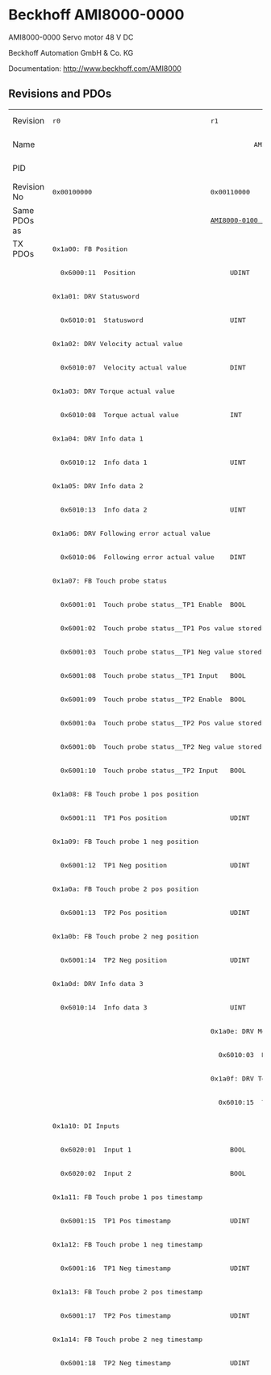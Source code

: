 # Beckhoff AMI8000-0000

AMI8000-0000 Servo motor 48 V DC

Beckhoff Automation GmbH & Co. KG

Documentation: <a href="http://www.beckhoff.com/AMI8000">http://www.beckhoff.com/AMI8000</a>

## Revisions and PDOs
<table>
<tr >
<td class="first">Revision</td>
<td ><pre>r0</pre></td>
<td ><pre>r1</pre></td>
<td ><pre>r2</pre></td>
</tr>
<tr >
<td class="first">Name</td>
<td  colspan=3 align="center"><pre>AMI8000-0000 Servo motor 48 V DC</pre></td>
</tr>
<tr >
<td class="first">PID</td>
<td  colspan=3 align="center"><pre>0x368ecc09</pre></td>
</tr>
<tr >
<td class="first">Revision No</td>
<td ><pre>0x00100000</pre></td>
<td ><pre>0x00110000</pre></td>
<td ><pre>0x00120000</pre></td>
</tr>
<tr >
<td class="first">Same PDOs as</td>
<td ></td>
<td ><pre><a href="AMI8000-0100">AMI8000-0100 r1</a></pre></td>
<td ><pre><a href="AMI8000-0100">AMI8000-0100 r2</a></pre></td>
</tr>
<tr class="txpdo pdosection">
<td class="first" rowspan=112 valign=top>TX PDOs</td>
<td colspan=3 align="left"><pre>0x1a00: FB Position</pre></td>
<td></td>
</tr>
<tr class="txpdo">
<td class="first" colspan=3 align="left"><pre>  0x6000:11  Position                        UDINT</pre></td>
</tr>
<tr class="txpdo pdosection">
<td class="first" colspan=3 align="left"><pre>0x1a01: DRV Statusword</pre></td>
</tr>
<tr class="txpdo">
<td class="first" colspan=3 align="left"><pre>  0x6010:01  Statusword                      UINT</pre></td>
</tr>
<tr class="txpdo pdosection">
<td class="first" colspan=3 align="left"><pre>0x1a02: DRV Velocity actual value</pre></td>
</tr>
<tr class="txpdo">
<td class="first" colspan=3 align="left"><pre>  0x6010:07  Velocity actual value           DINT</pre></td>
</tr>
<tr class="txpdo pdosection">
<td class="first" colspan=3 align="left"><pre>0x1a03: DRV Torque actual value</pre></td>
</tr>
<tr class="txpdo">
<td class="first" colspan=3 align="left"><pre>  0x6010:08  Torque actual value             INT</pre></td>
</tr>
<tr class="txpdo pdosection">
<td class="first" colspan=3 align="left"><pre>0x1a04: DRV Info data 1</pre></td>
</tr>
<tr class="txpdo">
<td class="first" colspan=3 align="left"><pre>  0x6010:12  Info data 1                     UINT</pre></td>
</tr>
<tr class="txpdo pdosection">
<td class="first" colspan=3 align="left"><pre>0x1a05: DRV Info data 2</pre></td>
</tr>
<tr class="txpdo">
<td class="first" colspan=3 align="left"><pre>  0x6010:13  Info data 2                     UINT</pre></td>
</tr>
<tr class="txpdo pdosection">
<td class="first" colspan=3 align="left"><pre>0x1a06: DRV Following error actual value</pre></td>
</tr>
<tr class="txpdo">
<td class="first" colspan=3 align="left"><pre>  0x6010:06  Following error actual value    DINT</pre></td>
</tr>
<tr class="txpdo pdosection">
<td class="first" colspan=3 align="left"><pre>0x1a07: FB Touch probe status</pre></td>
</tr>
<tr class="txpdo">
<td class="first" colspan=3 align="left"><pre>  0x6001:01  Touch probe status__TP1 Enable  BOOL</pre></td>
</tr>
<tr class="txpdo">
<td class="first" colspan=3 align="left"><pre>  0x6001:02  Touch probe status__TP1 Pos value stored  BOOL</pre></td>
</tr>
<tr class="txpdo">
<td class="first" colspan=3 align="left"><pre>  0x6001:03  Touch probe status__TP1 Neg value stored  BOOL</pre></td>
</tr>
<tr class="txpdo">
<td class="first" colspan=3 align="left"><pre>  0x6001:08  Touch probe status__TP1 Input   BOOL</pre></td>
</tr>
<tr class="txpdo">
<td class="first" colspan=3 align="left"><pre>  0x6001:09  Touch probe status__TP2 Enable  BOOL</pre></td>
</tr>
<tr class="txpdo">
<td class="first" colspan=3 align="left"><pre>  0x6001:0a  Touch probe status__TP2 Pos value stored  BOOL</pre></td>
</tr>
<tr class="txpdo">
<td class="first" colspan=3 align="left"><pre>  0x6001:0b  Touch probe status__TP2 Neg value stored  BOOL</pre></td>
</tr>
<tr class="txpdo">
<td class="first" colspan=3 align="left"><pre>  0x6001:10  Touch probe status__TP2 Input   BOOL</pre></td>
</tr>
<tr class="txpdo pdosection">
<td class="first" colspan=3 align="left"><pre>0x1a08: FB Touch probe 1 pos position</pre></td>
</tr>
<tr class="txpdo">
<td class="first" colspan=3 align="left"><pre>  0x6001:11  TP1 Pos position                UDINT</pre></td>
</tr>
<tr class="txpdo pdosection">
<td class="first" colspan=3 align="left"><pre>0x1a09: FB Touch probe 1 neg position</pre></td>
</tr>
<tr class="txpdo">
<td class="first" colspan=3 align="left"><pre>  0x6001:12  TP1 Neg position                UDINT</pre></td>
</tr>
<tr class="txpdo pdosection">
<td class="first" colspan=3 align="left"><pre>0x1a0a: FB Touch probe 2 pos position</pre></td>
</tr>
<tr class="txpdo">
<td class="first" colspan=3 align="left"><pre>  0x6001:13  TP2 Pos position                UDINT</pre></td>
</tr>
<tr class="txpdo pdosection">
<td class="first" colspan=3 align="left"><pre>0x1a0b: FB Touch probe 2 neg position</pre></td>
</tr>
<tr class="txpdo">
<td class="first" colspan=3 align="left"><pre>  0x6001:14  TP2 Neg position                UDINT</pre></td>
</tr>
<tr class="txpdo pdosection">
<td class="first" colspan=3 align="left"><pre>0x1a0d: DRV Info data 3</pre></td>
</tr>
<tr class="txpdo">
<td class="first" colspan=3 align="left"><pre>  0x6010:14  Info data 3                     UINT</pre></td>
</tr>
<tr class="txpdo pdosection">
<td class="first"></td>
<td  colspan=2 align="left"><pre>0x1a0e: DRV Modes of operation display</pre></td>
</tr>
<tr class="txpdo">
<td class="first"></td>
<td  colspan=2 align="left"><pre>  0x6010:03  Modes of operation display      USINT</pre></td>
</tr>
<tr class="txpdo pdosection">
<td class="first"></td>
<td  colspan=2 align="left"><pre>0x1a0f: DRV Torque limitation status</pre></td>
</tr>
<tr class="txpdo">
<td class="first"></td>
<td  colspan=2 align="left"><pre>  0x6010:15  Torque limitation status        USINT</pre></td>
</tr>
<tr class="txpdo pdosection">
<td class="first" colspan=3 align="left"><pre>0x1a10: DI Inputs</pre></td>
</tr>
<tr class="txpdo">
<td class="first" colspan=3 align="left"><pre>  0x6020:01  Input 1                         BOOL</pre></td>
</tr>
<tr class="txpdo">
<td class="first" colspan=3 align="left"><pre>  0x6020:02  Input 2                         BOOL</pre></td>
</tr>
<tr class="txpdo pdosection">
<td class="first" colspan=3 align="left"><pre>0x1a11: FB Touch probe 1 pos timestamp</pre></td>
</tr>
<tr class="txpdo">
<td class="first" colspan=3 align="left"><pre>  0x6001:15  TP1 Pos timestamp               UDINT</pre></td>
</tr>
<tr class="txpdo pdosection">
<td class="first" colspan=3 align="left"><pre>0x1a12: FB Touch probe 1 neg timestamp</pre></td>
</tr>
<tr class="txpdo">
<td class="first" colspan=3 align="left"><pre>  0x6001:16  TP1 Neg timestamp               UDINT</pre></td>
</tr>
<tr class="txpdo pdosection">
<td class="first" colspan=3 align="left"><pre>0x1a13: FB Touch probe 2 pos timestamp</pre></td>
</tr>
<tr class="txpdo">
<td class="first" colspan=3 align="left"><pre>  0x6001:17  TP2 Pos timestamp               UDINT</pre></td>
</tr>
<tr class="txpdo pdosection">
<td class="first" colspan=3 align="left"><pre>0x1a14: FB Touch probe 2 neg timestamp</pre></td>
</tr>
<tr class="txpdo">
<td class="first" colspan=3 align="left"><pre>  0x6001:18  TP2 Neg timestamp               UDINT</pre></td>
</tr>
<tr class="txpdo pdosection">
<td class="first" colspan=2 align="left"></td>
<td ><pre>0x1a60: DMC Inputs</pre></td>
</tr>
<tr class="txpdo">
<td class="first" colspan=2 align="left"></td>
<td ><pre>  0x6060:02  DMC__FeedbackStatus__Latch extern valid  BOOL</pre></td>
</tr>
<tr class="txpdo">
<td class="first" colspan=2 align="left"></td>
<td ><pre>  0x6060:03  DMC__FeedbackStatus__Set counter done  BOOL</pre></td>
</tr>
<tr class="txpdo">
<td class="first" colspan=2 align="left"></td>
<td ><pre>  0x6060:0d  DMC__FeedbackStatus__Status of extern latch  BOOL</pre></td>
</tr>
<tr class="txpdo">
<td class="first" colspan=2 align="left"></td>
<td ><pre>  0x6060:11  DMC__DriveStatus__Ready to enable  BOOL</pre></td>
</tr>
<tr class="txpdo">
<td class="first" colspan=2 align="left"></td>
<td ><pre>  0x6060:12  DMC__DriveStatus__Ready         BOOL</pre></td>
</tr>
<tr class="txpdo">
<td class="first" colspan=2 align="left"></td>
<td ><pre>  0x6060:13  DMC__DriveStatus__Warning       BOOL</pre></td>
</tr>
<tr class="txpdo">
<td class="first" colspan=2 align="left"></td>
<td ><pre>  0x6060:14  DMC__DriveStatus__Error         BOOL</pre></td>
</tr>
<tr class="txpdo">
<td class="first" colspan=2 align="left"></td>
<td ><pre>  0x6060:15  DMC__DriveStatus__Moving positive  BOOL</pre></td>
</tr>
<tr class="txpdo">
<td class="first" colspan=2 align="left"></td>
<td ><pre>  0x6060:16  DMC__DriveStatus__Moving negative  BOOL</pre></td>
</tr>
<tr class="txpdo">
<td class="first" colspan=2 align="left"></td>
<td ><pre>  0x6060:1c  DMC__DriveStatus__Digital input 1  BOOL</pre></td>
</tr>
<tr class="txpdo">
<td class="first" colspan=2 align="left"></td>
<td ><pre>  0x6060:1d  DMC__DriveStatus__Digital input 2  BOOL</pre></td>
</tr>
<tr class="txpdo">
<td class="first" colspan=2 align="left"></td>
<td ><pre>  0x6060:21  DMC__PositioningStatus__Busy    BOOL</pre></td>
</tr>
<tr class="txpdo">
<td class="first" colspan=2 align="left"></td>
<td ><pre>  0x6060:22  DMC__PositioningStatus__In-Target  BOOL</pre></td>
</tr>
<tr class="txpdo">
<td class="first" colspan=2 align="left"></td>
<td ><pre>  0x6060:23  DMC__PositioningStatus__Warning  BOOL</pre></td>
</tr>
<tr class="txpdo">
<td class="first" colspan=2 align="left"></td>
<td ><pre>  0x6060:24  DMC__PositioningStatus__Error   BOOL</pre></td>
</tr>
<tr class="txpdo">
<td class="first" colspan=2 align="left"></td>
<td ><pre>  0x6060:25  DMC__PositioningStatus__Calibrated  BOOL</pre></td>
</tr>
<tr class="txpdo">
<td class="first" colspan=2 align="left"></td>
<td ><pre>  0x6060:26  DMC__PositioningStatus__Accelerate  BOOL</pre></td>
</tr>
<tr class="txpdo">
<td class="first" colspan=2 align="left"></td>
<td ><pre>  0x6060:27  DMC__PositioningStatus__Decelerate  BOOL</pre></td>
</tr>
<tr class="txpdo">
<td class="first" colspan=2 align="left"></td>
<td ><pre>  0x6060:28  DMC__PositioningStatus__Ready to execute  BOOL</pre></td>
</tr>
<tr class="txpdo">
<td class="first" colspan=2 align="left"></td>
<td ><pre>  0x6060:31  DMC__Set position               LINT</pre></td>
</tr>
<tr class="txpdo">
<td class="first" colspan=2 align="left"></td>
<td ><pre>  0x6060:32  DMC__Set velocity               INT</pre></td>
</tr>
<tr class="txpdo">
<td class="first" colspan=2 align="left"></td>
<td ><pre>  0x6060:33  DMC__Actual drive time          UDINT</pre></td>
</tr>
<tr class="txpdo">
<td class="first" colspan=2 align="left"></td>
<td ><pre>  0x6060:34  DMC__Actual position lag        LINT</pre></td>
</tr>
<tr class="txpdo">
<td class="first" colspan=2 align="left"></td>
<td ><pre>  0x6060:35  DMC__Actual velocity            INT</pre></td>
</tr>
<tr class="txpdo">
<td class="first" colspan=2 align="left"></td>
<td ><pre>  0x6060:36  DMC__Actual position            LINT</pre></td>
</tr>
<tr class="txpdo">
<td class="first" colspan=2 align="left"></td>
<td ><pre>  0x6060:37  DMC__Error id                   UDINT</pre></td>
</tr>
<tr class="txpdo">
<td class="first" colspan=2 align="left"></td>
<td ><pre>  0x6060:38  DMC__Input cycle counter        USINT</pre></td>
</tr>
<tr class="txpdo">
<td class="first" colspan=2 align="left"></td>
<td ><pre>  0x6060:39  DMC__Channel id                 USINT</pre></td>
</tr>
<tr class="txpdo">
<td class="first" colspan=2 align="left"></td>
<td ><pre>  0x6060:3a  DMC__Latch value                LINT</pre></td>
</tr>
<tr class="txpdo">
<td class="first" colspan=2 align="left"></td>
<td ><pre>  0x6060:3b  DMC__Cyclic info data 1         INT</pre></td>
</tr>
<tr class="txpdo">
<td class="first" colspan=2 align="left"></td>
<td ><pre>  0x6060:3c  DMC__Cyclic info data 2         INT</pre></td>
</tr>
<tr class="txpdo pdosection">
<td class="first" colspan=2 align="left"></td>
<td ><pre>0x1a61: DMC Inputs 32 Bit</pre></td>
</tr>
<tr class="txpdo">
<td class="first" colspan=2 align="left"></td>
<td ><pre>  0x6060:02  DMC__FeedbackStatus__Latch extern valid  BOOL</pre></td>
</tr>
<tr class="txpdo">
<td class="first" colspan=2 align="left"></td>
<td ><pre>  0x6060:03  DMC__FeedbackStatus__Set counter done  BOOL</pre></td>
</tr>
<tr class="txpdo">
<td class="first" colspan=2 align="left"></td>
<td ><pre>  0x6060:0d  DMC__FeedbackStatus__Status of extern latch  BOOL</pre></td>
</tr>
<tr class="txpdo">
<td class="first" colspan=2 align="left"></td>
<td ><pre>  0x6060:11  DMC__DriveStatus__Ready to enable  BOOL</pre></td>
</tr>
<tr class="txpdo">
<td class="first" colspan=2 align="left"></td>
<td ><pre>  0x6060:12  DMC__DriveStatus__Ready         BOOL</pre></td>
</tr>
<tr class="txpdo">
<td class="first" colspan=2 align="left"></td>
<td ><pre>  0x6060:13  DMC__DriveStatus__Warning       BOOL</pre></td>
</tr>
<tr class="txpdo">
<td class="first" colspan=2 align="left"></td>
<td ><pre>  0x6060:14  DMC__DriveStatus__Error         BOOL</pre></td>
</tr>
<tr class="txpdo">
<td class="first" colspan=2 align="left"></td>
<td ><pre>  0x6060:15  DMC__DriveStatus__Moving positive  BOOL</pre></td>
</tr>
<tr class="txpdo">
<td class="first" colspan=2 align="left"></td>
<td ><pre>  0x6060:16  DMC__DriveStatus__Moving negative  BOOL</pre></td>
</tr>
<tr class="txpdo">
<td class="first" colspan=2 align="left"></td>
<td ><pre>  0x6060:1c  DMC__DriveStatus__Digital input 1  BOOL</pre></td>
</tr>
<tr class="txpdo">
<td class="first" colspan=2 align="left"></td>
<td ><pre>  0x6060:1d  DMC__DriveStatus__Digital input 2  BOOL</pre></td>
</tr>
<tr class="txpdo">
<td class="first" colspan=2 align="left"></td>
<td ><pre>  0x6060:21  DMC__PositioningStatus__Busy    BOOL</pre></td>
</tr>
<tr class="txpdo">
<td class="first" colspan=2 align="left"></td>
<td ><pre>  0x6060:22  DMC__PositioningStatus__In-Target  BOOL</pre></td>
</tr>
<tr class="txpdo">
<td class="first" colspan=2 align="left"></td>
<td ><pre>  0x6060:23  DMC__PositioningStatus__Warning  BOOL</pre></td>
</tr>
<tr class="txpdo">
<td class="first" colspan=2 align="left"></td>
<td ><pre>  0x6060:24  DMC__PositioningStatus__Error   BOOL</pre></td>
</tr>
<tr class="txpdo">
<td class="first" colspan=2 align="left"></td>
<td ><pre>  0x6060:25  DMC__PositioningStatus__Calibrated  BOOL</pre></td>
</tr>
<tr class="txpdo">
<td class="first" colspan=2 align="left"></td>
<td ><pre>  0x6060:26  DMC__PositioningStatus__Accelerate  BOOL</pre></td>
</tr>
<tr class="txpdo">
<td class="first" colspan=2 align="left"></td>
<td ><pre>  0x6060:27  DMC__PositioningStatus__Decelerate  BOOL</pre></td>
</tr>
<tr class="txpdo">
<td class="first" colspan=2 align="left"></td>
<td ><pre>  0x6060:28  DMC__PositioningStatus__Ready to execute  BOOL</pre></td>
</tr>
<tr class="txpdo">
<td class="first" colspan=2 align="left"></td>
<td ><pre>  0x6060:31  DMC__Set position               DINT</pre></td>
</tr>
<tr class="txpdo">
<td class="first" colspan=2 align="left"></td>
<td ><pre>  0x6060:32  DMC__Set velocity               INT</pre></td>
</tr>
<tr class="txpdo">
<td class="first" colspan=2 align="left"></td>
<td ><pre>  0x6060:33  DMC__Actual drive time          UDINT</pre></td>
</tr>
<tr class="txpdo">
<td class="first" colspan=2 align="left"></td>
<td ><pre>  0x6060:34  DMC__Actual position lag        DINT</pre></td>
</tr>
<tr class="txpdo">
<td class="first" colspan=2 align="left"></td>
<td ><pre>  0x6060:35  DMC__Actual velocity            INT</pre></td>
</tr>
<tr class="txpdo">
<td class="first" colspan=2 align="left"></td>
<td ><pre>  0x6060:36  DMC__Actual position            DINT</pre></td>
</tr>
<tr class="txpdo">
<td class="first" colspan=2 align="left"></td>
<td ><pre>  0x6060:37  DMC__Error id                   UDINT</pre></td>
</tr>
<tr class="txpdo">
<td class="first" colspan=2 align="left"></td>
<td ><pre>  0x6060:38  DMC__Input cycle counter        USINT</pre></td>
</tr>
<tr class="txpdo">
<td class="first" colspan=2 align="left"></td>
<td ><pre>  0x6060:39  DMC__Channel id                 USINT</pre></td>
</tr>
<tr class="txpdo">
<td class="first" colspan=2 align="left"></td>
<td ><pre>  0x6060:3a  DMC__Latch value                DINT</pre></td>
</tr>
<tr class="txpdo">
<td class="first" colspan=2 align="left"></td>
<td ><pre>  0x6060:3b  DMC__Cyclic info data 1         INT</pre></td>
</tr>
<tr class="txpdo">
<td class="first" colspan=2 align="left"></td>
<td ><pre>  0x6060:3c  DMC__Cyclic info data 2         INT</pre></td>
</tr>
<tr class="rxpdo pdosection">
<td class="first" rowspan=68 valign=top>RX PDOs</td>
<td colspan=3 align="left"><pre>0x1600: DRV Controlword</pre></td>
<td></td>
</tr>
<tr class="rxpdo">
<td class="first" colspan=3 align="left"><pre>  0x7010:01  Controlword                     UINT</pre></td>
</tr>
<tr class="rxpdo pdosection">
<td class="first" colspan=3 align="left"><pre>0x1601: DRV Target velocity</pre></td>
</tr>
<tr class="rxpdo">
<td class="first" colspan=3 align="left"><pre>  0x7010:06  Target velocity                 DINT</pre></td>
</tr>
<tr class="rxpdo pdosection">
<td class="first" colspan=3 align="left"><pre>0x1602: DRV Target torque</pre></td>
</tr>
<tr class="rxpdo">
<td class="first" colspan=3 align="left"><pre>  0x7010:09  Target torque                   INT</pre></td>
</tr>
<tr class="rxpdo pdosection">
<td class="first" colspan=3 align="left"><pre>0x1603: DRV Commutation angle</pre></td>
</tr>
<tr class="rxpdo">
<td class="first" colspan=3 align="left"><pre>  0x7010:0e  Commutation angle               UINT</pre></td>
</tr>
<tr class="rxpdo pdosection">
<td class="first" colspan=3 align="left"><pre>0x1604: DRV Torque limitation</pre></td>
</tr>
<tr class="rxpdo">
<td class="first" colspan=3 align="left"><pre>  0x7010:0b  Torque limitation               UINT</pre></td>
</tr>
<tr class="rxpdo pdosection">
<td class="first" colspan=3 align="left"><pre>0x1605: DRV Torque offset</pre></td>
</tr>
<tr class="rxpdo">
<td class="first" colspan=3 align="left"><pre>  0x7010:0a  Torque offset                   INT</pre></td>
</tr>
<tr class="rxpdo pdosection">
<td class="first" colspan=3 align="left"><pre>0x1606: DRV Target position</pre></td>
</tr>
<tr class="rxpdo">
<td class="first" colspan=3 align="left"><pre>  0x7010:05  Target position                 UDINT</pre></td>
</tr>
<tr class="rxpdo pdosection">
<td class="first" colspan=3 align="left"><pre>0x1607: FB Touch probe control</pre></td>
</tr>
<tr class="rxpdo">
<td class="first" colspan=3 align="left"><pre>  0x7001:01  Touch probe function__TP1 Enable  BOOL</pre></td>
</tr>
<tr class="rxpdo">
<td class="first" colspan=3 align="left"><pre>  0x7001:02  Touch probe function__TP1 Continous  BOOL</pre></td>
</tr>
<tr class="rxpdo">
<td class="first" colspan=3 align="left"><pre>  0x7001:03  Touch probe function__TP1 Trigger mode  BIT2</pre></td>
</tr>
<tr class="rxpdo">
<td class="first" colspan=3 align="left"><pre>  0x7001:05  Touch probe function__TP1 Enable pos edge  BOOL</pre></td>
</tr>
<tr class="rxpdo">
<td class="first" colspan=3 align="left"><pre>  0x7001:06  Touch probe function__TP1 Enable neg edge  BOOL</pre></td>
</tr>
<tr class="rxpdo">
<td class="first" colspan=3 align="left"><pre>  0x7001:09  Touch probe function__TP2 Enable  BOOL</pre></td>
</tr>
<tr class="rxpdo">
<td class="first" colspan=3 align="left"><pre>  0x7001:0a  Touch probe function__TP2 Continous  BOOL</pre></td>
</tr>
<tr class="rxpdo">
<td class="first" colspan=3 align="left"><pre>  0x7001:0b  Touch probe function__TP2 Trigger mode  BIT2</pre></td>
</tr>
<tr class="rxpdo">
<td class="first" colspan=3 align="left"><pre>  0x7001:0d  Touch probe function__TP2 Enable pos edge  BOOL</pre></td>
</tr>
<tr class="rxpdo">
<td class="first" colspan=3 align="left"><pre>  0x7001:0e  Touch probe function__TP2 Enable neg edge  BOOL</pre></td>
</tr>
<tr class="rxpdo pdosection">
<td class="first"></td>
<td  colspan=2 align="left"><pre>0x1608: DRV Modes of operation</pre></td>
</tr>
<tr class="rxpdo">
<td class="first"></td>
<td  colspan=2 align="left"><pre>  0x7010:03  Modes of operation              USINT</pre></td>
</tr>
<tr class="rxpdo pdosection">
<td class="first" colspan=3 align="left"><pre>0x1609: DRV Velocity offset</pre></td>
</tr>
<tr class="rxpdo">
<td class="first" colspan=3 align="left"><pre>  0x7010:0f  Velocity offset                 DINT</pre></td>
</tr>
<tr class="rxpdo pdosection">
<td class="first" colspan=3 align="left"><pre>0x160a: DRV Positive torque limit value</pre></td>
</tr>
<tr class="rxpdo">
<td class="first" colspan=3 align="left"><pre>  0x7010:10  Positive torque limit value     UINT</pre></td>
</tr>
<tr class="rxpdo pdosection">
<td class="first"><pre>0x160b: DRV Negative torque lmit value</pre></td>
<td  colspan=2 align="left"><pre>0x160b: DRV Negative torque limit value</pre></td>
</tr>
<tr class="rxpdo">
<td class="first" colspan=3 align="left"><pre>  0x7010:11  Negative torque limit value     UINT</pre></td>
</tr>
<tr class="rxpdo pdosection">
<td class="first"></td>
<td  colspan=2 align="left"><pre>0x160c: DRV Low velocity limit value</pre></td>
</tr>
<tr class="rxpdo">
<td class="first"></td>
<td  colspan=2 align="left"><pre>  0x7010:12  Low velocity limit value        DINT</pre></td>
</tr>
<tr class="rxpdo pdosection">
<td class="first"></td>
<td  colspan=2 align="left"><pre>0x160d: DRV High velocity limit value</pre></td>
</tr>
<tr class="rxpdo">
<td class="first"></td>
<td  colspan=2 align="left"><pre>  0x7010:13  High velocity limit value       DINT</pre></td>
</tr>
<tr class="rxpdo pdosection">
<td class="first" colspan=3 align="left"><pre>0x1610: DO Outputs</pre></td>
</tr>
<tr class="rxpdo">
<td class="first" colspan=3 align="left"><pre>  0x7030:01  Output 1                        BOOL</pre></td>
</tr>
<tr class="rxpdo">
<td class="first" colspan=3 align="left"><pre>  0x7030:02  Output 2                        BOOL</pre></td>
</tr>
<tr class="rxpdo pdosection">
<td class="first" colspan=2 align="left"></td>
<td ><pre>0x1660: DMC Outputs</pre></td>
</tr>
<tr class="rxpdo">
<td class="first" colspan=2 align="left"></td>
<td ><pre>  0x7060:02  DMC__FeedbackControl__Enable latch extern on positive edge  BOOL</pre></td>
</tr>
<tr class="rxpdo">
<td class="first" colspan=2 align="left"></td>
<td ><pre>  0x7060:03  DMC__FeedbackControl__Set counter  BOOL</pre></td>
</tr>
<tr class="rxpdo">
<td class="first" colspan=2 align="left"></td>
<td ><pre>  0x7060:04  DMC__FeedbackControl__Enable latch extern on negative edge  BOOL</pre></td>
</tr>
<tr class="rxpdo">
<td class="first" colspan=2 align="left"></td>
<td ><pre>  0x7060:11  DMC__DriveControl__Enable       BOOL</pre></td>
</tr>
<tr class="rxpdo">
<td class="first" colspan=2 align="left"></td>
<td ><pre>  0x7060:12  DMC__DriveControl__Reset        BOOL</pre></td>
</tr>
<tr class="rxpdo">
<td class="first" colspan=2 align="left"></td>
<td ><pre>  0x7060:21  DMC__PositioningControl__Execute  BOOL</pre></td>
</tr>
<tr class="rxpdo">
<td class="first" colspan=2 align="left"></td>
<td ><pre>  0x7060:22  DMC__PositioningControl__Emergency stop  BOOL</pre></td>
</tr>
<tr class="rxpdo">
<td class="first" colspan=2 align="left"></td>
<td ><pre>  0x7060:31  DMC__Set counter value          LINT</pre></td>
</tr>
<tr class="rxpdo">
<td class="first" colspan=2 align="left"></td>
<td ><pre>  0x7060:32  DMC__Target position            LINT</pre></td>
</tr>
<tr class="rxpdo">
<td class="first" colspan=2 align="left"></td>
<td ><pre>  0x7060:33  DMC__Target velocity            INT</pre></td>
</tr>
<tr class="rxpdo">
<td class="first" colspan=2 align="left"></td>
<td ><pre>  0x7060:34  DMC__Start type                 UINT</pre></td>
</tr>
<tr class="rxpdo">
<td class="first" colspan=2 align="left"></td>
<td ><pre>  0x7060:35  DMC__Target acceleration        UINT</pre></td>
</tr>
<tr class="rxpdo">
<td class="first" colspan=2 align="left"></td>
<td ><pre>  0x7060:36  DMC__Target deceleration        UINT</pre></td>
</tr>
<tr class="rxpdo pdosection">
<td class="first" colspan=2 align="left"></td>
<td ><pre>0x1661: DMC Outputs 32 Bit</pre></td>
</tr>
<tr class="rxpdo">
<td class="first" colspan=2 align="left"></td>
<td ><pre>  0x7060:02  DMC__FeedbackControl__Enable latch extern on positive edge  BOOL</pre></td>
</tr>
<tr class="rxpdo">
<td class="first" colspan=2 align="left"></td>
<td ><pre>  0x7060:03  DMC__FeedbackControl__Set counter  BOOL</pre></td>
</tr>
<tr class="rxpdo">
<td class="first" colspan=2 align="left"></td>
<td ><pre>  0x7060:04  DMC__FeedbackControl__Enable latch extern on negative edge  BOOL</pre></td>
</tr>
<tr class="rxpdo">
<td class="first" colspan=2 align="left"></td>
<td ><pre>  0x7060:11  DMC__DriveControl__Enable       BOOL</pre></td>
</tr>
<tr class="rxpdo">
<td class="first" colspan=2 align="left"></td>
<td ><pre>  0x7060:12  DMC__DriveControl__Reset        BOOL</pre></td>
</tr>
<tr class="rxpdo">
<td class="first" colspan=2 align="left"></td>
<td ><pre>  0x7060:21  DMC__PositioningControl__Execute  BOOL</pre></td>
</tr>
<tr class="rxpdo">
<td class="first" colspan=2 align="left"></td>
<td ><pre>  0x7060:22  DMC__PositioningControl__Emergency stop  BOOL</pre></td>
</tr>
<tr class="rxpdo">
<td class="first" colspan=2 align="left"></td>
<td ><pre>  0x7060:31  DMC__Set counter value          DINT</pre></td>
</tr>
<tr class="rxpdo">
<td class="first" colspan=2 align="left"></td>
<td ><pre>  0x7060:32  DMC__Target position            DINT</pre></td>
</tr>
<tr class="rxpdo">
<td class="first" colspan=2 align="left"></td>
<td ><pre>  0x7060:33  DMC__Target velocity            INT</pre></td>
</tr>
<tr class="rxpdo">
<td class="first" colspan=2 align="left"></td>
<td ><pre>  0x7060:34  DMC__Start type                 UINT</pre></td>
</tr>
<tr class="rxpdo">
<td class="first" colspan=2 align="left"></td>
<td ><pre>  0x7060:35  DMC__Target acceleration        UINT</pre></td>
</tr>
<tr class="rxpdo">
<td class="first" colspan=2 align="left"></td>
<td ><pre>  0x7060:36  DMC__Target deceleration        UINT</pre></td>
</tr>
</table>
